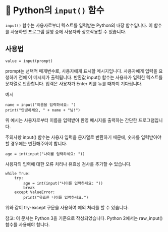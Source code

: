 
# 📝 Python의 `input()` 함수

`input()` 함수는 사용자로부터 텍스트를 입력받는 Python의 내장 함수입니다. 이 함수를 사용하면 프로그램 실행 중에 사용자와 상호작용할 수 있습니다.

## 사용법

```
value = input(prompt)
```
prompt는 선택적 매개변수로, 사용자에게 표시할 메시지입니다. 사용자에게 입력을 요청하기 전에 이 메시지가 출력됩니다.
반환값
input() 함수는 사용자가 입력한 텍스트를 문자열로 반환합니다. 입력은 사용자가 Enter 키를 누를 때까지 기다립니다.

예시
```
name = input("이름을 입력하세요: ")
print("안녕하세요, " + name + "님!")
```
위 예시는 사용자로부터 이름을 입력받아 환영 메시지를 출력하는 간단한 프로그램입니다.

주의사항
input() 함수는 사용자 입력을 문자열로 반환하기 때문에, 숫자를 입력받아야 할 경우에는 변환해주어야 합니다.
```
age = int(input("나이를 입력하세요: "))
```
사용자의 입력에 대한 오류 처리나 유효성 검사를 추가할 수 있습니다.
```
while True:
    try:
        age = int(input("나이를 입력하세요: "))
        break
    except ValueError:
        print("유효한 나이를 입력하세요.")
```
위와 같이 try-except 구문을 사용하여 예외 처리를 할 수 있습니다.

참고: 이 문서는 Python 3을 기준으로 작성되었습니다. Python 2에서는 raw_input() 함수를 사용해야 합니다.
